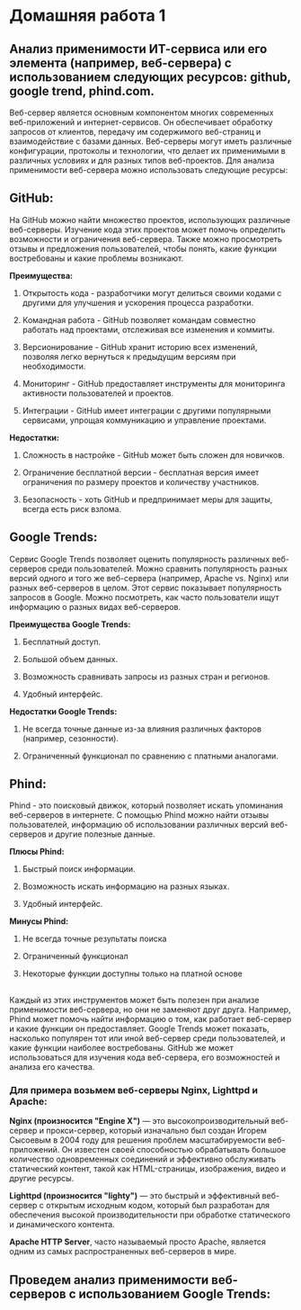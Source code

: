 # Домашняя работа 1
## Анализ применимости ИТ-сервиса или его элемента (например, веб-сервера) с использованием следующих ресурсов: github, google trend, phind.com.
Веб-сервер является основным компонентом многих современных веб-приложений и интернет-сервисов. Он обеспечивает обработку запросов от клиентов, передачу им содержимого веб-страниц и взаимодействие с базами данных. Веб-серверы могут иметь различные конфигурации, протоколы и технологии, что делает их применимыми в различных условиях и для разных типов веб-проектов. 
<dp> Для анализа применимости веб-сервера можно использовать следующие ресурсы: 
## GitHub:  

На GitHub можно найти множество проектов, использующих различные веб-серверы. Изучение кода этих проектов может помочь определить возможности и ограничения веб-сервера. Также можно просмотреть отзывы и предложения пользователей, чтобы понять, какие функции востребованы и какие проблемы возникают. 

**Преимущества:**  

1. Открытость кода - разработчики могут делиться своими кодами с другими для улучшения и ускорения процесса разработки.  

2. Командная работа - GitHub позволяет командам совместно работать над проектами, отслеживая все изменения и коммиты.  

3. Версионирование - GitHub хранит историю всех изменений, позволяя легко вернуться к предыдущим версиям при необходимости.  

4. Мониторинг - GitHub предоставляет инструменты для мониторинга активности пользователей и проектов.  

5. Интеграции - GitHub имеет интеграции с другими популярными сервисами, упрощая коммуникацию и управление проектами.  

**Недостатки:**  

1. Сложность в настройке - GitHub может быть сложен для новичков.  

2. Ограничение бесплатной версии - бесплатная версия имеет ограничения по размеру проектов и количеству участников.  

3. Безопасность - хоть GitHub и предпринимает меры для защиты, всегда есть риск взлома. 

## Google Trends:  

Сервис Google Trends позволяет оценить популярность различных веб-серверов среди пользователей. Можно сравнить популярность разных версий одного и того же веб-сервера (например, Apache vs. Nginx) или разных веб-серверов в целом. Этот сервис показывает популярность запросов в Google. Можно посмотреть, как часто пользователи ищут информацию о разных видах веб-серверов. 

**Преимущества Google Trends:**

1. Бесплатный доступ. 

2. Большой объем данных. 

3. Возможность сравнивать запросы из разных стран и регионов. 

4. Удобный интерфейс. 

**Недостатки Google Trends:** 

1. Не всегда точные данные из-за влияния различных факторов (например, сезонности). 

2. Ограниченный функционал по сравнению с платными аналогами. 

## Phind: 

Phind - это поисковый движок, который позволяет искать упоминания веб-серверов в интернете. С помощью Phind можно найти отзывы пользователей, информацию об использовании различных версий веб-серверов и другие полезные данные. 

**Плюсы Phind:** 

1. Быстрый поиск информации. 

2. Возможность искать информацию на разных языках. 

3. Удобный интерфейс. 

**Минусы Phind:** 

1. Не всегда точные результаты поиска 

2. Ограниченный функционал 

3. Некоторые функции доступны только на платной основе 
##
Каждый из этих инструментов может быть полезен при анализе применимости веб-сервера, но они не заменяют друг друга. Например, Phind может помочь найти информацию о том, как работает веб-сервер и какие функции он предоставляет. Google Trends может показать, насколько популярен тот или иной веб-сервер среди пользователей, и какие функции наиболее востребованы. GitHub же может использоваться для изучения кода веб-сервера, его возможностей и анализа его качества. 

### Для примера возьмем веб-серверы Nginx, Lighttpd и Apache: 
**Nginx (произносится "Engine X")** — это высокопроизводительный веб-сервер и прокси-сервер, который изначально был создан Игорем Сысоевым в 2004 году для решения проблем масштабируемости веб-приложений. Он известен своей способностью обрабатывать большое количество одновременных соединений и эффективно обслуживать статический контент, такой как HTML-страницы, изображения, видео и другие ресурсы. 

**Lighttpd (произносится "lighty")** — это быстрый и эффективный веб-сервер с открытым исходным кодом, который был разработан для обеспечения высокой производительности при обработке статического и динамического контента. 

**Apache HTTP Server**, часто называемый просто Apache, является одним из самых распространенных веб-серверов в мире. 

## Проведем анализ применимости веб-серверов с использованием Google Trends: 
